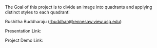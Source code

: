 The Goal of this project is to divide an image into quadrants and applying distinct styles to each quadrant!

Rushitha Buddharaju (rbuddhar@kennesaw.view.usg.edu)

Presentation Link:

Project Demo Link: 
